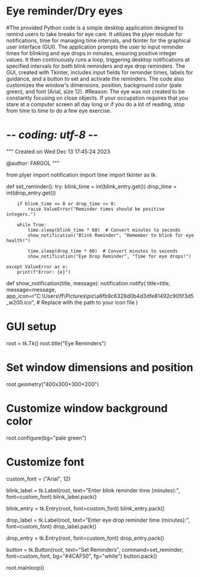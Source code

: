 # Eye reminder/Dry eyes
#The provided Python code is a simple desktop application designed to remind users to take breaks for eye care. It utilizes the plyer module for notifications, time for managing time intervals, and tkinter for the graphical user interface (GUI). The application prompts the user to input reminder times for blinking and eye drops in minutes, ensuring positive integer values. It then continuously runs a loop, triggering desktop notifications at specified intervals for both blink reminders and eye drop reminders. The GUI, created with Tkinter, includes input fields for reminder times, labels for guidance, and a button to set and activate the reminders. The code also customizes the window's dimensions, position, background color (pale green), and font (Arial, size 12).
#Reason: The eye was not created to be constantly focusing on close objects. If your occupation requires that you stare at a computer screen all day long or if you do a lot of reading, stop from time to time to do a few eye exercise.
# -*- coding: utf-8 -*-
"""
Created on Wed Dec 13 17:45:24 2023

@author: FARGOL
"""

from plyer import notification
import time
import tkinter as tk

def set_reminder():
    try:
        blink_time = int(blink_entry.get())
        drop_time = int(drop_entry.get())

        if blink_time <= 0 or drop_time <= 0:
            raise ValueError("Reminder times should be positive integers.")

        while True:
            time.sleep(blink_time * 60)  # Convert minutes to seconds
            show_notification("Blink Reminder", "Remember to blink for eye health!")

            time.sleep(drop_time * 60)  # Convert minutes to seconds
            show_notification("Eye Drop Reminder", "Time for eye drops!")

    except ValueError as e:
        print(f"Error: {e}")

def show_notification(title, message):
    notification.notify(
        title=title,
        message=message,
        app_icon=r"C:\Users\ff\Pictures\pic\a6fb9c6328d0b4d3dfe81492c905f3d5_w200.ico",  # Replace with the path to your icon file
    )

# GUI setup
root = tk.Tk()
root.title("Eye Reminders")

# Set window dimensions and position
root.geometry("400x300+300+200")

# Customize window background color
root.configure(bg="pale green")

# Customize font
custom_font = ("Arial", 12)

blink_label = tk.Label(root, text="Enter blink reminder time (minutes):", font=custom_font)
blink_label.pack()

blink_entry = tk.Entry(root, font=custom_font)
blink_entry.pack()

drop_label = tk.Label(root, text="Enter eye drop reminder time (minutes):", font=custom_font)
drop_label.pack()

drop_entry = tk.Entry(root, font=custom_font)
drop_entry.pack()

button = tk.Button(root, text="Set Reminders", command=set_reminder, font=custom_font, bg="#4CAF50", fg="white")
button.pack()

root.mainloop()
